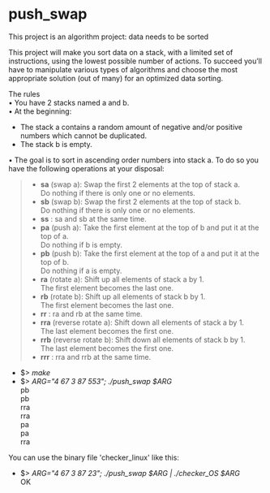 # push_swap
This project is an algorithm project: data needs to be sorted

This project will make you sort data on a stack, with a limited set of instructions, using
the lowest possible number of actions. To succeed you’ll have to manipulate various
types of algorithms and choose the most appropriate solution (out of many) for an
optimized data sorting.




The rules <br>
• You have 2 stacks named a and b. <br>
• At the beginning: <br>
   - The stack a contains a random amount of negative and/or positive numbers which cannot be duplicated. <br>
   - The stack b is empty. <br>

• The goal is to sort in ascending order numbers into stack a. To do so you have the
following operations at your disposal: <br>

> - **sa** (swap a): Swap the first 2 elements at the top of stack a. <br>
Do nothing if there is only one or no elements. <br>
> - **sb** (swap b): Swap the first 2 elements at the top of stack b. <br>
Do nothing if there is only one or no elements. <br>
> - **ss** : sa and sb at the same time. <br>
> - **pa** (push a): Take the first element at the top of b and put it at the top of a. <br>
Do nothing if b is empty. <br>
> - **pb** (push b): Take the first element at the top of a and put it at the top of b. <br>
Do nothing if a is empty. <br>
> - **ra** (rotate a): Shift up all elements of stack a by 1. <br>
The first element becomes the last one. <br>
> - **rb** (rotate b): Shift up all elements of stack b by 1. <br>
The first element becomes the last one. <br>
> - **rr** : ra and rb at the same time. <br>
> - **rra** (reverse rotate a): Shift down all elements of stack a by 1. <br>
The last element becomes the first one. <br>
> - **rrb** (reverse rotate b): Shift down all elements of stack b by 1. <br>
The last element becomes the first one. <br>
> - **rrr** : rra and rrb at the same time. <br>


- $> *make*
- $> *ARG="4 67 3 87 553"; ./push_swap $ARG* <br>
  pb <br>
  pb <br>
  rra <br>
  rra <br>
  pa <br>
  pa <br>
  rra <br>


You can use the binary file 'checker_linux' like this:
- $> *ARG="4 67 3 87 23"; ./push_swap $ARG | ./checker_OS $ARG*  <br>
   OK

